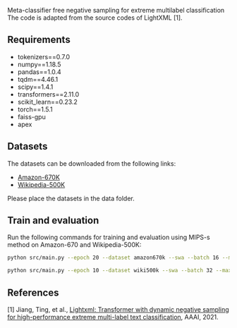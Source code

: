 
Meta-classifier free negative sampling for extreme multilabel classification
The code is adapted from the source codes of LightXML [1].

## Requirements

* tokenizers==0.7.0
* numpy==1.18.5
* pandas==1.0.4
* tqdm==4.46.1
* scipy==1.4.1
* transformers==2.11.0
* scikit_learn==0.23.2
* torch==1.5.1
* faiss-gpu
* apex

## Datasets

The datasets can be downloaded from the following links:
* [Amazon-670K](https://drive.google.com/open?id=1Xd4BPFy1RPmE7MEXMu77E2_xWOhR1pHW)
* [Wikipedia-500K](https://drive.google.com/open?id=1bGEcCagh8zaDV0ZNGsgF0QtwjcAm0Afk)

Please place the datasets in the data folder.

## Train and evaluation

Run the following commands for training and evaluation using MIPS-s method on Amazon-670 and Wikipedia-500K:
```bash
python src/main.py --epoch 20 --dataset amazon670k --swa --batch 16 --max_len 128 --hidden_dim 400 --model_type mips --num_neg_mips 5 --nlist 818 --nprobe_eval 350

python src/main.py --epoch 10 --dataset wiki500k --swa --batch 32 --max_len 128 --hidden_dim 500 --model_type mips --num_neg_mips 5 --nlist 707 --nprobe_eval 256
```

## References
[1] Jiang, Ting, et al., [Lightxml: Transformer with dynamic negative sampling for high-performance extreme multi-label text classification](https://ojs.aaai.org/index.php/AAAI/article/view/16974/16781), AAAI, 2021.